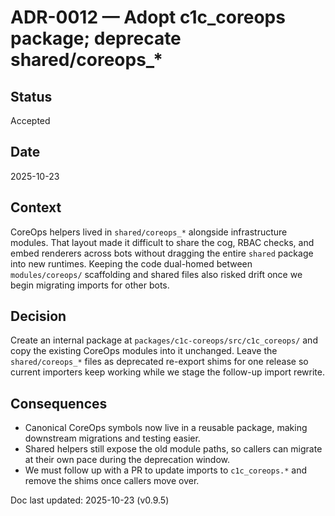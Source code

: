 # ADR-0012 — Adopt c1c_coreops package; deprecate shared/coreops_*

## Status

Accepted

## Date

2025-10-23

## Context

CoreOps helpers lived in `shared/coreops_*` alongside infrastructure modules.
That layout made it difficult to share the cog, RBAC checks, and embed renderers
across bots without dragging the entire `shared` package into new runtimes.
Keeping the code dual-homed between `modules/coreops/` scaffolding and shared
files also risked drift once we begin migrating imports for other bots.

## Decision

Create an internal package at `packages/c1c-coreops/src/c1c_coreops/` and copy
the existing CoreOps modules into it unchanged. Leave the `shared/coreops_*`
files as deprecated re-export shims for one release so current importers keep
working while we stage the follow-up import rewrite.

## Consequences

* Canonical CoreOps symbols now live in a reusable package, making downstream
  migrations and testing easier.
* Shared helpers still expose the old module paths, so callers can migrate at
  their own pace during the deprecation window.
* We must follow up with a PR to update imports to `c1c_coreops.*` and remove
  the shims once callers move over.

Doc last updated: 2025-10-23 (v0.9.5)
